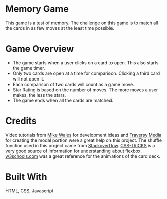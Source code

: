 # Memory Game

This game is a test of memory. The challenge on this game is to match all the cards in as few moves at the least time possible.

# Game Overview

  - The game starts when a user clicks on a card to open. This also starts the game timer.
  - Only two cards are open at a time for comparison. Clicking a third card will not open it.
  - Each comparison of two cards will count as a game move.
  - Star Rating is based on the number of moves. The more moves a user makes, the less the stars.
  - The game ends when all the cards are matched.

# Credits

Video tutorials from [Mike Wales](https://www.youtube.com/watch?v=_rUH-sEs68Y) for development ideas and [Traversy Media](https://www.youtube.com/watch?v=6ophW7Ask_0) for creating the modal portion were a great help on this project. The shuffle function used in this project came from [Stackoverflow](http://stackoverflow.com/a/2450976). [CSS-TRICKS](https://css-tricks.com/snippets/css/a-guide-to-flexbox/) is a very good source of information for understanding about flexbox. [w3schools.com](https://www.w3schools.com/css/css3_3dtransforms.asp) was a great reference for the animations of the card deck.

# Built With

HTML, CSS, Javascript
